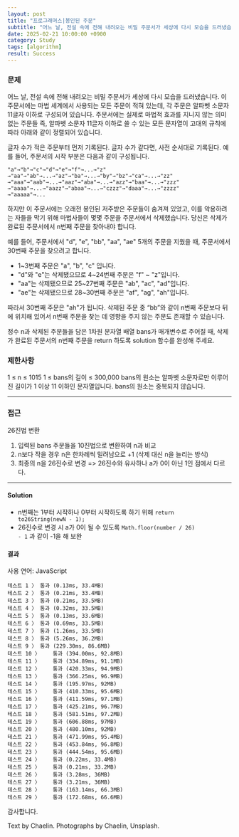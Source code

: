 ```yaml
---
layout: post
title: "프로그래머스|봉인된 주문"
subtitle: "어느 날, 전설 속에 전해 내려오는 비밀 주문서가 세상에 다시 모습을 드러냈습니다."
date: 2025-02-21 10:00:00 +0900
category: Study
tags: [algorithm]
result: Success
---
```

### 문제
어느 날, 전설 속에 전해 내려오는 비밀 주문서가 세상에 다시 모습을 드러냈습니다. 이 주문서에는 마법 세계에서 사용되는 모든 주문이 적혀 있는데, 각 주문은 알파벳 소문자 11글자 이하로 구성되어 있습니다. 주문서에는 실제로 마법적 효과를 지니지 않는 의미 없는 주문들 즉, 알파벳 소문자 11글자 이하로 쓸 수 있는 모든 문자열이 고대의 규칙에 따라 아래와 같이 정렬되어 있습니다.

글자 수가 적은 주문부터 먼저 기록된다.
글자 수가 같다면, 사전 순서대로 기록된다.
예를 들어, 주문서의 시작 부분은 다음과 같이 구성됩니다.

```
"a"→"b"→"c"→"d"→"e"→"f"→...→"z"
→"aa"→"ab"→...→"az"→"ba"→...→"by"→"bz"→"ca"→...→"zz"
→"aaa"→"aab"→...→"aaz"→"aba"→...→"azz"→"baa"→...→"zzz"
→"aaaa"→...→"aazz"→"abaa"→...→"czzz"→"daaa"→...→"zzzz"
→"aaaaa"→...
```

하지만 이 주문서에는 오래전 봉인된 저주받은 주문들이 숨겨져 있었고, 이를 악용하려는 자들을 막기 위해 마법사들이 몇몇 주문을 주문서에서 삭제했습니다. 당신은 삭제가 완료된 주문서에서 n번째 주문을 찾아내야 합니다.

예를 들어, 주문서에서 "d", "e", "bb", "aa", "ae" 5개의 주문을 지웠을 때, 주문서에서 30번째 주문을 찾으려고 합니다.

* 1~3번째 주문은 "a", "b", "c" 입니다.
* "d"와 "e"는 삭제됐으므로 4~24번째 주문은 "f" ~ "z"입니다.
* "aa"는 삭제됐으므로 25~27번째 주문은 "ab", "ac", "ad"입니다.
* "ae"는 삭제됐으므로 28~30번째 주문은 "af", "ag", "ah"입니다.

따라서 30번째 주문은 "ah"가 됩니다. 삭제된 주문 중 “bb”와 같이 n번째 주문보다 뒤에 위치해 있어서 n번째 주문을 찾는 데 영향을 주지 않는 주문도 존재할 수 있습니다.

정수 n과 삭제된 주문들을 담은 1차원 문자열 배열 bans가 매개변수로 주어질 때, 삭제가 완료된 주문서의 n번째 주문을 return 하도록 solution 함수를 완성해 주세요.

### 제한사항
1 ≤ n ≤ 1015
1 ≤ bans의 길이 ≤ 300,000
bans의 원소는 알파벳 소문자로만 이루어진 길이가 1 이상 11 이하인 문자열입니다.
bans의 원소는 중복되지 않습니다.

***** 

### 접근
26진법 변환

  1. 입력된 bans 주문들을 10진법으로 변환하여 n과 비교
  2. n보다 작을 경우 n은 한차례씩 밀려남으로 +1 (삭제 대신 n을 늘리는 방식)
  3. 최종의 n을 26진수로 변경 => 26진수와 유사하나 a가 0이 아닌 1인 점에서 다르다.

*****

#### Solution

<script src="https://gist.github.com/chaelin1211/54c9e77090c7a881b8725a62eba1bed0.js"></script>

* n번째는 1부터 시작하나 0부터 시작하도록 하기 위해 <code>return to26String(newN - 1);</code>
* 26진수로 변경 시 a가 0이 될 수 있도록 <code>Math.floor(number / 26) - 1</code> 과 같이 -1을 해 보완

#### 결과
사용 연어: JavaScript

```
테스트 1 〉	통과 (0.13ms, 33.4MB)
테스트 2 〉	통과 (0.21ms, 33.4MB)
테스트 3 〉	통과 (0.21ms, 33.5MB)
테스트 4 〉	통과 (0.32ms, 33.5MB)
테스트 5 〉	통과 (0.13ms, 33.6MB)
테스트 6 〉	통과 (0.69ms, 33.5MB)
테스트 7 〉	통과 (1.26ms, 33.5MB)
테스트 8 〉	통과 (5.26ms, 36.2MB)
테스트 9 〉	통과 (229.30ms, 86.6MB)
테스트 10 〉	통과 (394.00ms, 92.8MB)
테스트 11 〉	통과 (334.89ms, 91.1MB)
테스트 12 〉	통과 (420.33ms, 94.9MB)
테스트 13 〉	통과 (366.25ms, 96.9MB)
테스트 14 〉	통과 (195.97ms, 92MB)
테스트 15 〉	통과 (410.33ms, 95.6MB)
테스트 16 〉	통과 (411.59ms, 97.1MB)
테스트 17 〉	통과 (425.21ms, 96.7MB)
테스트 18 〉	통과 (581.51ms, 97.2MB)
테스트 19 〉	통과 (606.88ms, 97MB)
테스트 20 〉	통과 (480.10ms, 92MB)
테스트 21 〉	통과 (471.99ms, 95.4MB)
테스트 22 〉	통과 (453.84ms, 96.8MB)
테스트 23 〉	통과 (444.54ms, 95.6MB)
테스트 24 〉	통과 (0.22ms, 33.4MB)
테스트 25 〉	통과 (0.21ms, 33.2MB)
테스트 26 〉	통과 (3.28ms, 36MB)
테스트 27 〉	통과 (3.21ms, 36MB)
테스트 28 〉	통과 (163.14ms, 66.3MB)
테스트 29 〉	통과 (172.68ms, 66.6MB)
```

감사합니다.

<p class = "placeholder">Text by Chaelin. Photographs by Chaelin, Unsplash.</p>
